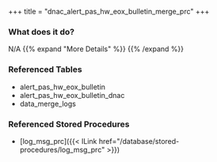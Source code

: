 +++
title = "dnac_alert_pas_hw_eox_bulletin_merge_prc"
+++

### What does it do?
N/A
{{% expand "More Details" %}}
{{% /expand %}}

### Referenced Tables
- alert_pas_hw_eox_bulletin
- alert_pas_hw_eox_bulletin_dnac
- data_merge_logs

### Referenced Stored Procedures
- [log_msg_prc]({{< ILink href="/database/stored-procedures/log_msg_prc" >}})
